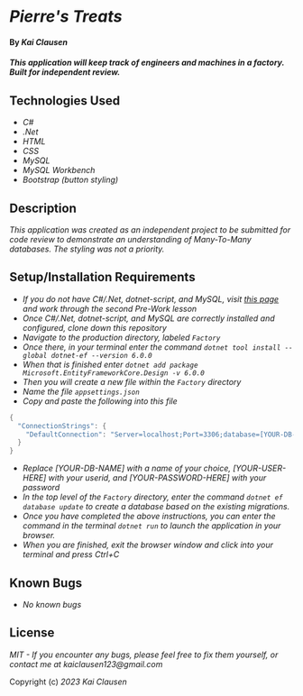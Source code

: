 # _Pierre's Treats_

#### By _**Kai Clausen**_

#### _This application will keep track of engineers and machines in a factory. Built for independent review._

## Technologies Used

* _C#_
* _.Net_
* _HTML_
* _CSS_
* _MySQL_
* _MySQL Workbench_
* _Bootstrap (button styling)_

## Description

_This application was created as an independent project to be submitted for code review to demonstrate an understanding of Many-To-Many databases. The styling was not a priority._

## Setup/Installation Requirements

* _If you do not have C#/.Net, dotnet-script, and MySQL, visit [this page](https://www.learnhowtoprogram.com/c-and-net) and work through the second Pre-Work lesson_
* _Once C#/.Net, dotnet-script, and MySQL are correctly installed and configured, clone down this repository_
* _Navigate to the production directory, labeled ```Factory```_
* _Once there, in your terminal enter the command ```dotnet tool install --global dotnet-ef --version 6.0.0```_
* _When that is finished enter ```dotnet add package Microsoft.EntityFrameworkCore.Design -v 6.0.0```_
* _Then you will create a new file within the ```Factory``` directory_
* _Name the file ```appsettings.json```_
* _Copy and paste the following into this file_

```cs
{
  "ConnectionStrings": {
    "DefaultConnection": "Server=localhost;Port=3306;database=[YOUR-DB-NAME];uid=[YOUR-USER-HERE];pwd=[YOUR-PASSWORD-HERE];"
  }
}
```

* _Replace [YOUR-DB-NAME] with a name of your choice, [YOUR-USER-HERE] with your userid, and [YOUR-PASSWORD-HERE] with your password_
* _In the top level of the ```Factory``` directory, enter the command ```dotnet ef database update``` to create a database based on the existing migrations._
* _Once you have completed the above instructions, you can enter the command in the terminal ```dotnet run``` to launch the application in your browser._
* _When you are finished, exit the browser window and click into your terminal and press Ctrl+C_

## Known Bugs

* _No known bugs_

## License

_MIT - If you encounter any bugs, please feel free to fix them yourself, or contact me at kaiclausen123@gmail.com_

Copyright (c) _2023_ _Kai Clausen_